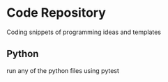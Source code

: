 Code Repository
===============

Coding snippets of programming ideas and templates

Python
------

run any of the python files using pytest
